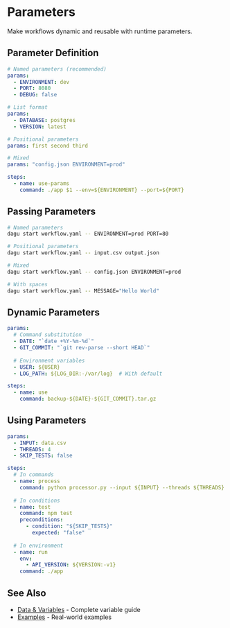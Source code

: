 # Parameters

Make workflows dynamic and reusable with runtime parameters.

## Parameter Definition

```yaml
# Named parameters (recommended)
params:
  - ENVIRONMENT: dev
  - PORT: 8080
  - DEBUG: false

# List format
params:
  - DATABASE: postgres
  - VERSION: latest

# Positional parameters
params: first second third

# Mixed
params: "config.json ENVIRONMENT=prod"

steps:
  - name: use-params
    command: ./app $1 --env=${ENVIRONMENT} --port=${PORT}
```

## Passing Parameters

```bash
# Named parameters
dagu start workflow.yaml -- ENVIRONMENT=prod PORT=80

# Positional parameters  
dagu start workflow.yaml -- input.csv output.json

# Mixed
dagu start workflow.yaml -- config.json ENVIRONMENT=prod

# With spaces
dagu start workflow.yaml -- MESSAGE="Hello World"
```

## Dynamic Parameters

```yaml
params:
  # Command substitution
  - DATE: "`date +%Y-%m-%d`"
  - GIT_COMMIT: "`git rev-parse --short HEAD`"
  
  # Environment variables
  - USER: ${USER}
  - LOG_PATH: ${LOG_DIR:-/var/log}  # With default

steps:
  - name: use
    command: backup-${DATE}-${GIT_COMMIT}.tar.gz
```

## Using Parameters

```yaml
params:
  - INPUT: data.csv
  - THREADS: 4
  - SKIP_TESTS: false

steps:
  # In commands
  - name: process
    command: python processor.py --input ${INPUT} --threads ${THREADS}
    
  # In conditions
  - name: test
    command: npm test
    preconditions:
      - condition: "${SKIP_TESTS}"
        expected: "false"
        
  # In environment
  - name: run
    env:
      - API_VERSION: ${VERSION:-v1}
    command: ./app
```

## See Also

- [Data & Variables](/writing-workflows/data-variables) - Complete variable guide
- [Examples](/writing-workflows/examples) - Real-world examples
